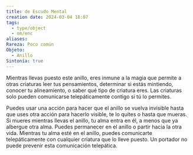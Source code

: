 ```yaml
---
title: de Escudo Mental
creation date: 2024-03-04 18:07
tags:
  - type/object
  - om/enc
aliases: 
Rareza: Poco común
Objeto:
  - Anillo
Sintonía: true
---
```

Mientras llevas puesto este anillo, eres inmune a la magia que permite a otras criaturas leer tus pensamientos, determinar si estás mintiendo, conocer tu alineamiento, o saber qué tipo de criatura eres. Las criaturas solo pueden comunicarse telepáticamente contigo si tú lo permites.

Puedes usar una acción para hacer que el anillo se vuelva invisible hasta que uses otra acción para hacerlo visible, te lo quites o hasta que mueras.
Si mueres mientras llevas el anillo, tu alma entra en él, a menos que ya albergue otra alma. Puedes permanecer en el anillo o partir hacia la otra vida. Mientras tu alma esté en el anillo, puedes comunicarte telepáticamente con cualquier criatura que lo lleve puesto. Un portador no puede prevenir esta comunicación telepática.